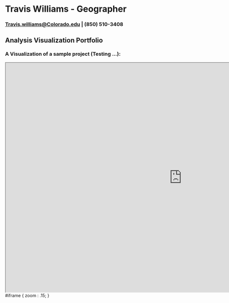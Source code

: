 # Travis Williams - Geographer
### Travis.williams@Colorado.edu | (850) 510-3408
## Analysis Visualization Portfolio
### A Visualization of a sample project (Testing ...): 

<div class="" id="main">
    <div class=>
		<iframe src="https://www.prfusdm.com" align="left" scrolling="yes" height="750" width="1150"></iframe>
	</div>
</div>

#iframe  {
	zoom : .15;
}
